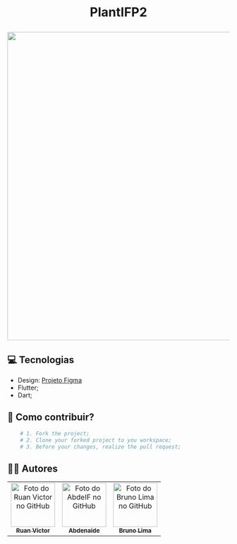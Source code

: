 <h1 align="center">PlantIFP2</p>
<img align="center" src="https://i.ibb.co/9qc1G6p/Plantif.png" width="700px">

## 💻 Tecnologias

- Design: [Projeto Figma](https://www.figma.com/file/ZaZovOXTb3cpO4rCx2neiO/PlantIFP2-Prototype?type=design&node-id=0%3A1&mode=design&t=XfxrYnf1SO7zX2aa-1)
- Flutter;
- Dart;

## 🤝 Como contribuir?

```bash
    # 1. Fork the project;
    # 2. Clone your forked project to you workspace;
    # 3. Before your changes, realize the pull request;
```

## 👨‍💻 Autores
<table>
  <tr>
    <td align="center">
      <a href="https://github.com/ruanvcg">
        <img src="https://avatars.githubusercontent.com/u/62728646?v=4" width="100px;" alt="Foto do Ruan Victor no GitHub"/><br>
        <sub>
          <b>Ruan Victor</b>
        </sub>
      </a>
    </td>
    <td align="center">
      <a href="https://github.com/AbdeIF">
        <img src="https://avatars.githubusercontent.com/u/126293962?v=4" width="100px;" alt="Foto do AbdeIF no GitHub"/><br>
        <sub>
          <b>Abdenaide</b>
        </sub>
      </a>
    </td>
    <td align="center">
      <a href="https://github.com/brunolimapinheiro">
        <img src="https://avatars.githubusercontent.com/u/125039158?v=4" width="100px;" alt="Foto do Bruno Lima no GitHub"/><br>
        <sub>
          <b>Bruno Lima</b>
        </sub>
      </a>
    </td>
  </tr>
</table>

